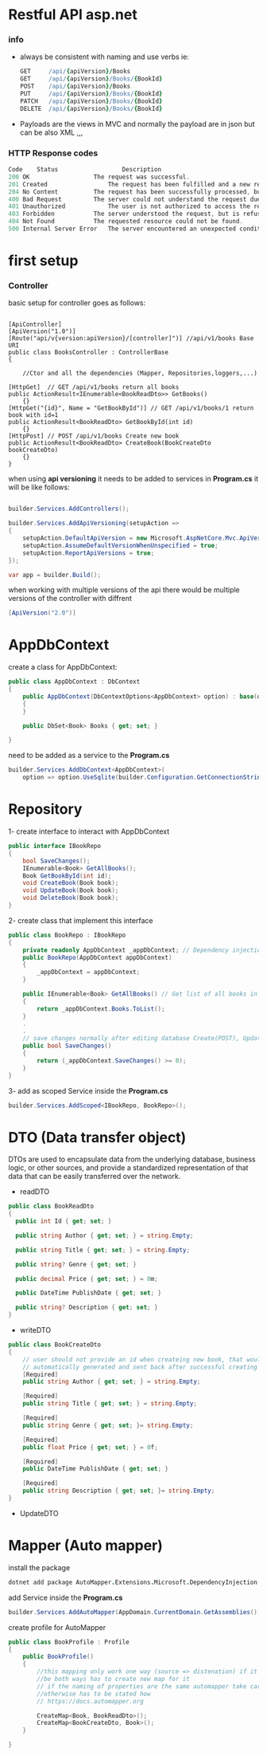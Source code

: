 # Restful API asp.net

### info

- always be consistent with naming and use verbs ie:
  ```coffeescript
  GET     /api/{apiVersion}/Books
  GET     /api/{apiVersion}/Books/{BookId}
  POST    /api/{apiVersion}/Books
  PUT     /api/{apiVersion}/Books/{BookId}
  PATCH   /api/{apiVersion}/Books/{BookId}
  DELETE  /api/{apiVersion}/Books/{BookId}
  ```
- Payloads are the views in MVC and normally the payload are in json but can be also XML ,,,

### HTTP Response codes

```c
Code	Status	                Description
200	OK	                The request was successful.
201	Created	                The request has been fulfilled and a new resource has been created.
204	No Content	        The request has been successfully processed, but there is no content to send back.
400	Bad Request	        The server could not understand the request due to invalid syntax.
401	Unauthorized	        The user is not authorized to access the requested resource.
403	Forbidden	        The server understood the request, but is refusing to fulfill it.
404	Not Found	        The requested resource could not be found.
500	Internal Server Error	The server encountered an unexpected condition that prevented it from fulfilling the request.
```

# first setup

### Controller

basic setup for controller goes as follows:

```Csharp

[ApiController]
[ApiVersion("1.0")]
[Route("api/v{version:apiVersion}/[controller]")] //api/v1/books Base URI
public class BooksController : ControllerBase
{

    //Ctor and all the dependencies (Mapper, Repositories,loggers,...)

[HttpGet]  // GET /api/v1/books return all books
public ActionResult<IEnumerable<BookReadDto>> GetBooks()
    {}
[HttpGet("{id}", Name = "GetBookById")] // GET /api/v1/books/1 return book with id=1
public ActionResult<BookReadDto> GetBookById(int id)
    {}
[HttpPost] // POST /api/v1/books Create new book
public ActionResult<BookReadDto> CreateBook(BookCreateDto bookCreateDto)
    {}
}
```

when using **api versioning** it needs to be added to services in **Program.cs**
it will be like follows:

```csharp

builder.Services.AddControllers();

builder.Services.AddApiVersioning(setupAction =>
{
    setupAction.DefaultApiVersion = new Microsoft.AspNetCore.Mvc.ApiVersion(1, 0);
    setupAction.AssumeDefaultVersionWhenUnspecified = true;
    setupAction.ReportApiVersions = true;
});

var app = builder.Build();
```

when working with multiple versions of the api there would be multiple versions of the controller with diffrent

```csharp
[ApiVersion("2.0")]
```

# AppDbContext

create a class for AppDbContext:

```csharp
public class AppDbContext : DbContext
{
    public AppDbContext(DbContextOptions<AppDbContext> option) : base(option)
    {
    }

    public DbSet<Book> Books { get; set; }

}
```

need to be added as a service to the **Program.cs**

```csharp program.cs
builder.Services.AddDbContext<AppDbContext>(
    option => option.UseSqlite(builder.Configuration.GetConnectionString("Default")));
```

# Repository

1- create interface to interact with AppDbContext

```cs
public interface IBookRepo
{
    bool SaveChanges();
    IEnumerable<Book> GetAllBooks();
    Book GetBookById(int id);
    void CreateBook(Book book);
    void UpdateBook(Book book);
    void DeleteBook(Book book);
}
```

2- create class that implement this interface

```cs
public class BookRepo : IBookRepo
{
    private readonly AppDbContext _appDbContext; // Dependency injection of AppDbContext into BookRepo
    public BookRepo(AppDbContext appDbContext)
    {
        _appDbContext = appDbContext;
    }

    public IEnumerable<Book> GetAllBooks() // Get list of all books in database
    {
        return _appDbContext.Books.ToList();
    }
    .
    .
    // save changes normally after editing database Create(POST), Update(PUT), Delete(DELETE), PartianUpdate(PATCH)
    public bool SaveChanges()
    {
        return (_appDbContext.SaveChanges() >= 0);
    }
}
```

3- add as scoped Service inside the **Program.cs**

```csharp
builder.Services.AddScoped<IBookRepo, BookRepo>();
```

# DTO (Data transfer object)

DTOs are used to encapsulate data from the underlying database, business logic, or other sources, and provide a standardized representation of that data that can be easily transferred over the network.

- readDTO

```cs
public class BookReadDto
{
  public int Id { get; set; }

  public string Author { get; set; } = string.Empty;

  public string Title { get; set; } = string.Empty;

  public string? Genre { get; set; }

  public decimal Price { get; set; } = 0m;

  public DateTime PublishDate { get; set; }

  public string? Description { get; set; }
}
```

- writeDTO

```cs
public class BookCreateDto
{
    // user should not provide an id when createing new book, that would be
    // automatically generated and sent back after successful creating a new book
    [Required]
    public string Author { get; set; } = string.Empty;

    [Required]
    public string Title { get; set; } = string.Empty;

    [Required]
    public string Genre { get; set; }= string.Empty;

    [Required]
    public float Price { get; set; } = 0f;

    [Required]
    public DateTime PublishDate { get; set; }

    [Required]
    public string Description { get; set; }= string.Empty;
}
```

- UpdateDTO

# Mapper (Auto mapper)

install the package

```coffeescript
dotnet add package AutoMapper.Extensions.Microsoft.DependencyInjection
```

add Service inside the **Program.cs**

```cs
builder.Services.AddAutoMapper(AppDomain.CurrentDomain.GetAssemblies());
```

create profile for AutoMapper

```cs
public class BookProfile : Profile
{
    public BookProfile()
    {
        //this mapping only work one way (source => distenation) if it needed to
        //be both ways has to create new map for it
        // if the naming of properties are the same automapper take care of the wiring
        //otherwise has to be stated how
        // https://docs.automapper.org

        CreateMap<Book, BookReadDto>();
        CreateMap<BookCreateDto, Book>();
    }

}
```
